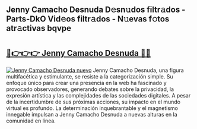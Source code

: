 ## Jenny Camacho Desnuda D𝚎sn𝚞dos filtr𝚊dos - Parts-DkO Vid𝚎os filtr𝚊dos - N𝚞evas f𝚘tos atr𝚊ctivas bqvpe

# <h2><a href="http://mb2w0c.tromn.icu/?c=Jenny+Camacho+Desnuda">🔗👉👉👉 Jenny Camacho Desnuda 🔗🔗</a></h2>

[![Jenny Camacho Desnuda nuevo](https://i.imgur.com/pEAQMta.gif)](http://mb2w0c.tromn.icu/?c=Jenny+Camacho+Desnuda)
Jenny Camacho Desnuda, una figura multifacética y estimulante, se resiste a la categorización simple. Su enfoque único para crear una presencia en la web ha fascinado y provocado observadores, generando debates sobre la privacidad, la expresión artística y las complejidades de las sociedades digitales. A pesar de la incertidumbre de sus próximas acciones, su impacto en el mundo virtual es profundo. La determinación inquebrantable y el magnetismo innegable impulsan a Jenny Camacho Desnuda a nuevas alturas en la comunidad en línea.
